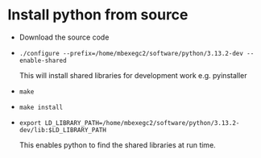 # Install python from source
- Download the source code
- `./configure --prefix=/home/mbexegc2/software/python/3.13.2-dev --enable-shared`

  This will install shared libraries for development work e.g. pyinstaller
- `make`
- `make install`
- `export LD_LIBRARY_PATH=/home/mbexegc2/software/python/3.13.2-dev/lib:$LD_LIBRARY_PATH`

  This enables python to find the shared libraries at run time.
